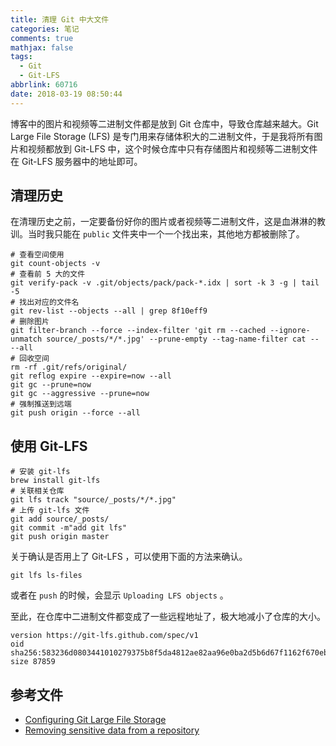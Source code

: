 ```yaml
---
title: 清理 Git 中大文件
categories: 笔记
comments: true
mathjax: false
tags:
  - Git
  - Git-LFS
abbrlink: 60716
date: 2018-03-19 08:50:44
---
```


博客中的图片和视频等二进制文件都是放到 Git 仓库中，导致仓库越来越大。Git Large File Storage (LFS) 是专门用来存储体积大的二进制文件，于是我将所有图片和视频都放到 Git-LFS 中，这个时候仓库中只有存储图片和视频等二进制文件在 Git-LFS 服务器中的地址即可。

<!--more-->

## 清理历史

在清理历史之前，一定要备份好你的图片或者视频等二进制文件，这是血淋淋的教训。当时我只能在 `public` 文件夹中一个一个找出来，其他地方都被删除了。

```git
# 查看空间使用
git count-objects -v
# 查看前 5 大的文件
git verify-pack -v .git/objects/pack/pack-*.idx | sort -k 3 -g | tail -5
# 找出对应的文件名
git rev-list --objects --all | grep 8f10eff9
# 删除图片
git filter-branch --force --index-filter 'git rm --cached --ignore-unmatch source/_posts/*/*.jpg' --prune-empty --tag-name-filter cat -- --all
# 回收空间
rm -rf .git/refs/original/ 
git reflog expire --expire=now --all
git gc --prune=now
git gc --aggressive --prune=now
# 强制推送到远端
git push origin --force --all
```

## 使用 Git-LFS

```git
# 安装 git-lfs
brew install git-lfs
# 关联相关仓库
git lfs track "source/_posts/*/*.jpg"
# 上传 git-lfs 文件
git add source/_posts/
git commit -m"add git lfs"
git push origin master
```

关于确认是否用上了 Git-LFS ，可以使用下面的方法来确认。

```git
git lfs ls-files
```

或者在 `push` 的时候，会显示 `Uploading LFS objects` 。

至此，在仓库中二进制文件都变成了一些远程地址了，极大地减小了仓库的大小。

```
version https://git-lfs.github.com/spec/v1
oid sha256:583236d0803441010279375b8f5da4812ae82aa96e0ba2d5b6d67f1162f670eb
size 87859
```

## 参考文件

- [Configuring Git Large File Storage](https://help.github.com/articles/configuring-git-large-file-storage/)
- [Removing sensitive data from a repository](https://help.github.com/articles/removing-sensitive-data-from-a-repository/)
